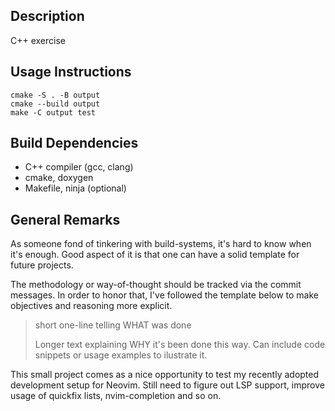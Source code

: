 Description
-----------

C++ exercise

Usage Instructions
------------------

    cmake -S . -B output
    cmake --build output
    make -C output test

Build Dependencies
------------------

- C++ compiler (gcc, clang)
- cmake, doxygen
- Makefile, ninja (optional)

General Remarks
---------------

As someone fond of tinkering with build-systems, it's hard to know when it's
enough. Good aspect of it is that one can have a solid template for future
projects.

The methodology or way-of-thought should be tracked via the commit messages. In
order to honor that, I've followed the template below to make objectives and
reasoning more explicit.

> short one-line telling WHAT was done
> 
> Longer text explaining WHY it's been done this way.
> Can include code snippets or usage examples to ilustrate it.

This small project comes as a nice opportunity to test my recently adopted
development setup for Neovim. Still need to figure out LSP support, improve
usage of quickfix lists, nvim-completion and so on.
